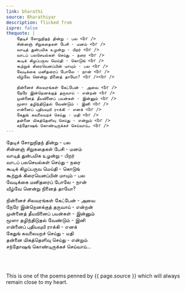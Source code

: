 ```yaml
---
link: bharathi
source: Bharathiyar
description: flicked from
ispre: false
thequote: |
    தேடிச் சோறுநிதந் தின்று - பல <br />
    சின்னஞ் சிறுகதைகள் பேசி - மனம் <br />
    வாடித் துன்பமிக உழன்று - பிறர் <br />
    வாடப் பலசெயல்கள் செய்து - நரை <br />
    கூடிக் கிழப்பருவ மெய்தி - கொடுங் <br />
    கூற்றுக் கிரையெனப்பின் மாயும் - பல <br />
    வேடிக்கை மனிதரைப் போலே - நான் <br />
    வீழ்வே னென்று நினைத் தாயோ? <br /><br />

    நின்னைச் சிலவரங்கள் கேட்பேன் - அவை <br />
    நேரே இன்றெனக்குத் தருவாய் - என்றன் <br />
    முன்னைத் தீயவினைப் பயன்கள் - இன்னும் <br />
    மூளா தழிந்திடுதல் வேண்டும் - இனி <br />
    என்னைப் புதியவுயி ராக்கி - எனக் <br />
    கேதுங் கவலையறச் செய்து - மதி <br />
    தன்னை மிகத்தெளிவு செய்து - என்றும் <br />
    சந்தோஷங் கொண்டிருக்கச் செய்வாய்… <br />
---
```


தேடிச் சோறுநிதந் தின்று - பல <br />
சின்னஞ் சிறுகதைகள் பேசி - மனம் <br />
வாடித் துன்பமிக உழன்று - பிறர் <br />
வாடப் பலசெயல்கள் செய்து - நரை <br />
கூடிக் கிழப்பருவ மெய்தி - கொடுங் <br />
கூற்றுக் கிரையெனப்பின் மாயும் - பல <br />
வேடிக்கை மனிதரைப் போலே - நான் <br />
வீழ்வே னென்று நினைத் தாயோ? 

நின்னைச் சிலவரங்கள் கேட்பேன் - அவை <br />
நேரே இன்றெனக்குத் தருவாய் - என்றன் <br />
முன்னைத் தீயவினைப் பயன்கள் - இன்னும் <br />
மூளா தழிந்திடுதல் வேண்டும் - இனி <br />
என்னைப் புதியவுயி ராக்கி - எனக் <br />
கேதுங் கவலையறச் செய்து - மதி <br />
தன்னை மிகத்தெளிவு செய்து - என்றும் <br />
சந்தோஷங் கொண்டிருக்கச் செய்வாய்… 

<br />
<br />

This is one of the poems penned by {{ page.source }} which will always remain close to my heart. 